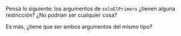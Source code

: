 Pensá lo siguiente: los argumentos de `soloElPrimero` ¿tienen alguna restricción? ¿No podrían ser cualquier cosa?

Es más, ¿tiene que ser ambos argumentos del mismo tipo?